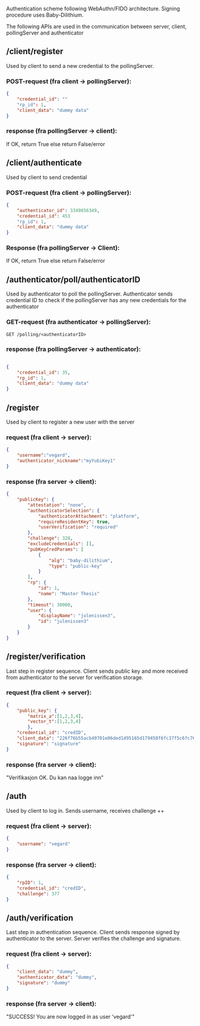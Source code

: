 

Authentication scheme following WebAuthn/FIDO architecture. Signing procedure uses Baby-Dilithium.

The following APIs are used in the communication between server, client, pollingServer and authenticator

## /client/register
Used by client to send a new credential to the pollingServer. 
### POST-request (fra client -> pollingServer):
```json
{
    "credential_id": ""
    "rp_id": 1,
    "client_data": "dummy data"
}
```

### response (fra pollingServer -> client):
If OK, return True
else return False/error


## /client/authenticate
Used by client to send credential
### POST-request (fra client -> pollingServer):
```json
{
    "authenticator_id": 3349856349,
    "credential_id": 453
    "rp_id": 1,
    "client_data": "dummy data"
}
```
### Response (fra pollingServer -> Client):
If OK, return True
else return False/error

## /authenticator/poll/authenticatorID
Used by authenticator to poll the pollingServer. 
Authenticator sends credential ID to check if the pollingServer has any new credentials for the authenticator

### GET-request (fra authenticator -> pollingServer):
```
GET /polling/<authenticatorID>
```

### response (fra pollingServer -> authenticator):
```json

{
    "credential_id": 35,
    "rp_id": 1,
    "client_data": "dummy data"
}
```

## /register
Used by client to register a new user with the server

### request (fra client -> server):
```json
{
    "username":"vegard",
    "authenticator_nickname":"myYubiKey1"
}
```

### response (fra server -> client):
```json
{
    "publicKey": {
        "attestation": "none",
        "authenticatorSelection": {
            "authenticatorAttachment": "platform",
            "requireResidentKey": true,
            "userVerification": "required"
        },
        "challenge": 328,
        "excludeCredentials": [],
        "pubKeyCredParams": [
            {
                "alg": "baby-dilithium",
                "type": "public-key"
            }
        ],
        "rp": {
            "id": 1,
            "name": "Master Thesis"
        },
        "timeout": 30000,
        "user": {
            "displayName": "julenissen3",
            "id": "julenissen3"
        }
    }
}
```


## /register/verification
Last step in register sequence. Client sends public key and more received from authenticator to the server for verification storage.

### request (fra client -> server):
```json
{
    "public_key": {
        "matrix_a":[1,2,3,4],
        "vector_t":[1,2,3,4]
        },
    "credential_id": "credID",
    "client_data": "226f76b55acb49701e06ded1d95165d179458f6fc37f5c6fc760ae30dec1c378",
    "signature": "signature"
}
```
### response (fra server -> client):

"Verifikasjon OK. Du kan naa logge inn"

## /auth
Used by client to log in. Sends username, receives challenge ++

### request (fra client -> server):
```json
{
    "username": "vegard"
}
```


### response (fra server -> client):
```json
{
    "rpID": 1,
    "credential_id": "credID",
    "challenge": 377
}
```

## /auth/verification
Last step in authentication sequence. Client sends response signed by authenticator to the server. Server verifies the challenge and signature.

### request (fra client -> server):
```json
{
    "client_data": "dummy",
    "authenticator_data": "dummy",
    "signature": "dummy"
}
```


### response (fra server -> client):

"SUCCESS! You are now logged in as user 'vegard'"
